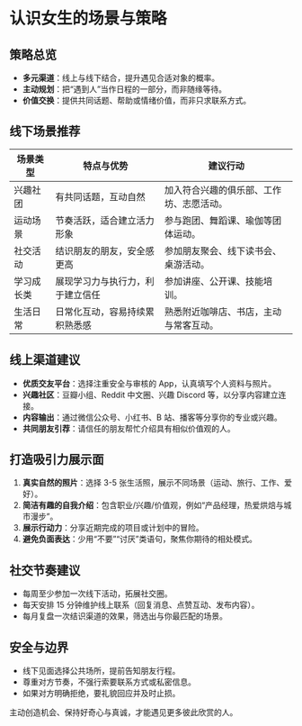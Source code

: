 # 认识女生的场景与策略

## 策略总览

- **多元渠道**：线上与线下结合，提升遇见合适对象的概率。
- **主动规划**：把“遇到人”当作日程的一部分，而非随缘等待。
- **价值交换**：提供共同话题、帮助或情绪价值，而非只求联系方式。

## 线下场景推荐

| 场景类型     | 特点与优势                                 | 建议行动                                     |
| ------------ | ------------------------------------------ | -------------------------------------------- |
| 兴趣社团     | 有共同话题，互动自然                       | 加入符合兴趣的俱乐部、工作坊、志愿活动。     |
| 运动场景     | 节奏活跃，适合建立活力形象                 | 参与跑团、舞蹈课、瑜伽等团体运动。           |
| 社交活动     | 结识朋友的朋友，安全感更高                 | 参加朋友聚会、线下读书会、桌游活动。         |
| 学习成长类   | 展现学习力与执行力，利于建立信任           | 参加讲座、公开课、技能培训。                 |
| 生活日常     | 日常化互动，容易持续累积熟悉感             | 熟悉附近咖啡店、书店，主动与常客互动。       |

## 线上渠道建议

- **优质交友平台**：选择注重安全与审核的 App，认真填写个人资料与照片。
- **兴趣社区**：豆瓣小组、Reddit 中文圈、兴趣 Discord 等，以分享内容建立连接。
- **内容输出**：通过微信公众号、小红书、B 站、播客等分享你的专业或兴趣。
- **共同朋友引荐**：请信任的朋友帮忙介绍具有相似价值观的人。

## 打造吸引力展示面

1. **真实自然的照片**：选择 3-5 张生活照，展示不同场景（运动、旅行、工作、爱好）。
2. **简洁有趣的自我介绍**：包含职业/兴趣/价值观，例如“产品经理，热爱烘焙与城市漫步”。
3. **展示行动力**：分享近期完成的项目或计划中的冒险。
4. **避免负面表达**：少用“不要”“讨厌”类语句，聚焦你期待的相处模式。

## 社交节奏建议

- 每周至少参加一次线下活动，拓展社交圈。
- 每天安排 15 分钟维护线上联系（回复消息、点赞互动、发布内容）。
- 每月复盘一次结识渠道的效果，筛选出与你最匹配的场景。

## 安全与边界

- 线下见面选择公共场所，提前告知朋友行程。
- 尊重对方节奏，不强行索要联系方式或私密信息。
- 如果对方明确拒绝，要礼貌回应并及时止损。

主动创造机会、保持好奇心与真诚，才能遇见更多彼此欣赏的人。
